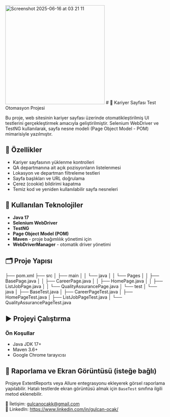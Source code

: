 <img width="312" alt="Screenshot 2025-06-16 at 03 21 11" src="https://github.com/user-attachments/assets/75389c30-a8e3-4247-89a9-c9975a3184b5" />
# 🧪  Kariyer Sayfası Test Otomasyon Projesi

Bu proje, web sitesinin kariyer sayfası üzerinde otomatikleştirilmiş UI testlerini gerçekleştirmek amacıyla geliştirilmiştir. Selenium WebDriver ve TestNG kullanılarak, sayfa nesne modeli (Page Object Model - POM) mimarisiyle yazılmıştır.

## 🚀 Özellikler

- Kariyer sayfasının yüklenme kontrolleri
- QA departmanına ait açık pozisyonların listelenmesi
- Lokasyon ve departman filtreleme testleri
- Sayfa başlıkları ve URL doğrulama
- Çerez (cookie) bildirimi kapatma
- Temiz kod ve yeniden kullanılabilir sayfa nesneleri

## 🧰 Kullanılan Teknolojiler

- **Java 17**
- **Selenium WebDriver**
- **TestNG**
- **Page Object Model (POM)**
- **Maven** - proje bağımlılık yönetimi için
- **WebDriverManager** - otomatik driver yönetimi

## 🗂 Proje Yapısı

├── pom.xml
├── src
│ ├── main
│ │ └── java
│ │ └── Pages
│ │ ├── BasePage.java
│ │ ├── CareerPage.java
│ │ ├── HomePage.java
│ │ ├── ListJobPage.java
│ │ └── QualityAssurancePage.java
│ └── test
│ └── java
│ ├── BaseTest.java
│ ├── CareerPageTest.java
│ ├── HomePageTest.java
│ ├── ListJobPageTest.java
│ └── QualityAssurancePageTest.java

## ▶️ Projeyi Çalıştırma

### Ön Koşullar

- Java JDK 17+
- Maven 3.6+
- Google Chrome tarayıcısı


## 📸 Raporlama ve Ekran Görüntüsü (isteğe bağlı)

Projeye ExtentReports veya Allure entegrasyonu ekleyerek görsel raporlama yapılabilir. Hatalı testlerde ekran görüntüsü almak için `BaseTest` sınıfına ilgili metod eklenebilir.



📧 İletişim: gulcanocakk@gmail.com  
📌 LinkedIn: https://www.linkedin.com/in/gulcan-ocak/

